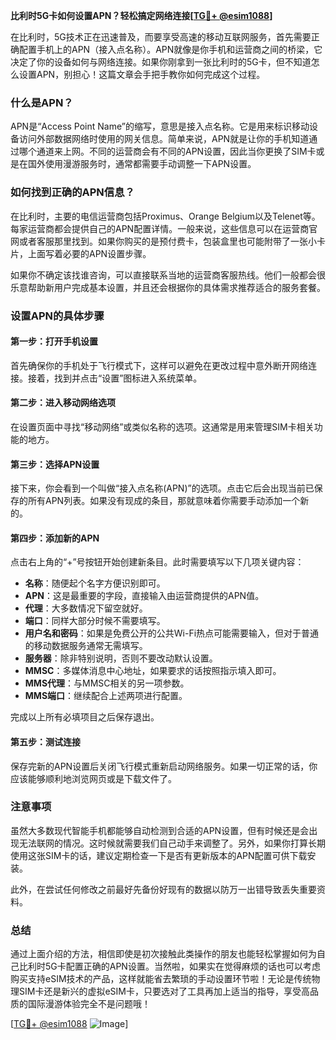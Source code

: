 **比利时5G卡如何设置APN？轻松搞定网络连接[[TG💪+ @esim1088](https://t.me/s/esim1088)]**

在比利时，5G技术正在迅速普及，而要享受高速的移动互联网服务，首先需要正确配置手机上的APN（接入点名称）。APN就像是你手机和运营商之间的桥梁，它决定了你的设备如何与网络连接。如果你刚拿到一张比利时的5G卡，但不知道怎么设置APN，别担心！这篇文章会手把手教你如何完成这个过程。

### 什么是APN？

APN是“Access Point Name”的缩写，意思是接入点名称。它是用来标识移动设备访问外部数据网络时使用的网关信息。简单来说，APN就是让你的手机知道通过哪个通道来上网。不同的运营商会有不同的APN设置，因此当你更换了SIM卡或是在国外使用漫游服务时，通常都需要手动调整一下APN设置。

### 如何找到正确的APN信息？

在比利时，主要的电信运营商包括Proximus、Orange Belgium以及Telenet等。每家运营商都会提供自己的APN配置详情。一般来说，这些信息可以在运营商官网或者客服那里找到。如果你购买的是预付费卡，包装盒里也可能附带了一张小卡片，上面写着必要的APN设置步骤。

如果你不确定该找谁咨询，可以直接联系当地的运营商客服热线。他们一般都会很乐意帮助新用户完成基本设置，并且还会根据你的具体需求推荐适合的服务套餐。

### 设置APN的具体步骤

#### 第一步：打开手机设置

首先确保你的手机处于飞行模式下，这样可以避免在更改过程中意外断开网络连接。接着，找到并点击“设置”图标进入系统菜单。

#### 第二步：进入移动网络选项

在设置页面中寻找“移动网络”或类似名称的选项。这通常是用来管理SIM卡相关功能的地方。

#### 第三步：选择APN设置

接下来，你会看到一个叫做“接入点名称(APN)”的选项。点击它后会出现当前已保存的所有APN列表。如果没有现成的条目，那就意味着你需要手动添加一个新的。

#### 第四步：添加新的APN

点击右上角的“+”号按钮开始创建新条目。此时需要填写以下几项关键内容：

- **名称**：随便起个名字方便识别即可。
- **APN**：这是最重要的字段，直接输入由运营商提供的APN值。
- **代理**：大多数情况下留空就好。
- **端口**：同样大部分时候不需要填写。
- **用户名和密码**：如果是免费公开的公共Wi-Fi热点可能需要输入，但对于普通的移动数据服务通常无需填写。
- **服务器**：除非特别说明，否则不要改动默认设置。
- **MMSC**：多媒体消息中心地址，如果要求的话按照指示填入即可。
- **MMS代理**：与MMSC相关的另一项参数。
- **MMS端口**：继续配合上述两项进行配置。

完成以上所有必填项目之后保存退出。

#### 第五步：测试连接

保存完新的APN设置后关闭飞行模式重新启动网络服务。如果一切正常的话，你应该能够顺利地浏览网页或是下载文件了。

### 注意事项

虽然大多数现代智能手机都能够自动检测到合适的APN设置，但有时候还是会出现无法联网的情况。这时候就需要我们自己动手来调整了。另外，如果你打算长期使用这张SIM卡的话，建议定期检查一下是否有更新版本的APN配置可供下载安装。

此外，在尝试任何修改之前最好先备份好现有的数据以防万一出错导致丢失重要资料。

### 总结

通过上面介绍的方法，相信即使是初次接触此类操作的朋友也能轻松掌握如何为自己比利时5G卡配置正确的APN设置。当然啦，如果实在觉得麻烦的话也可以考虑购买支持eSIM技术的产品，这样就能省去繁琐的手动设置环节啦！无论是传统物理SIM卡还是新兴的虚拟eSIM卡，只要选对了工具再加上适当的指导，享受高品质的国际漫游体验完全不是问题哦！

[[TG💪+ @esim1088](https://t.me/s/esim1088) ![Image](https://i.postimg.cc/4NQfJmqS/Snipaste-2025-05-13-00-14-12.png)]